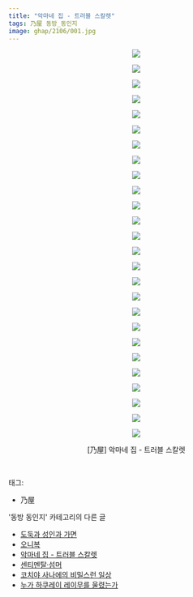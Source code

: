 ```yaml
---
title: "악마네 집 - 트러블 스칼렛"
tags: 乃屋 동방_동인지
image: ghap/2106/001.jpg
---
```

<div class="article">
<p style="text-align: center; clear: none; float: none;"><img src="{{ site.nasurl }}/ghap/2106/001.jpg"/></p>
<p style="text-align: center; clear: none; float: none;"><img src="{{ site.nasurl }}/ghap/2106/002.jpg"/></p>
<p style="text-align: center; clear: none; float: none;"><img src="{{ site.nasurl }}/ghap/2106/003.jpg"/></p>
<p style="text-align: center; clear: none; float: none;"><img src="{{ site.nasurl }}/ghap/2106/004.jpg"/></p>
<p style="text-align: center; clear: none; float: none;"><img src="{{ site.nasurl }}/ghap/2106/005.jpg"/></p>
<p style="text-align: center; clear: none; float: none;"><img src="{{ site.nasurl }}/ghap/2106/006.jpg"/></p>
<p style="text-align: center; clear: none; float: none;"><img src="{{ site.nasurl }}/ghap/2106/007.jpg"/></p>
<p style="text-align: center; clear: none; float: none;"><img src="{{ site.nasurl }}/ghap/2106/008.jpg"/></p>
<p style="text-align: center; clear: none; float: none;"><img src="{{ site.nasurl }}/ghap/2106/009.jpg"/></p>
<p style="text-align: center; clear: none; float: none;"><img src="{{ site.nasurl }}/ghap/2106/010.jpg"/></p>
<p style="text-align: center; clear: none; float: none;"><img src="{{ site.nasurl }}/ghap/2106/011.jpg"/></p>
<p style="text-align: center; clear: none; float: none;"><img src="{{ site.nasurl }}/ghap/2106/012.jpg"/></p>
<p style="text-align: center; clear: none; float: none;"><img src="{{ site.nasurl }}/ghap/2106/013.jpg"/></p>
<p style="text-align: center; clear: none; float: none;"><img src="{{ site.nasurl }}/ghap/2106/014.jpg"/></p>
<p style="text-align: center; clear: none; float: none;"><img src="{{ site.nasurl }}/ghap/2106/015.jpg"/></p>
<p style="text-align: center; clear: none; float: none;"><img src="{{ site.nasurl }}/ghap/2106/016.jpg"/></p>
<p style="text-align: center; clear: none; float: none;"><img src="{{ site.nasurl }}/ghap/2106/017.jpg"/></p>
<p style="text-align: center; clear: none; float: none;"><img src="{{ site.nasurl }}/ghap/2106/018.jpg"/></p>
<p style="text-align: center; clear: none; float: none;"><img src="{{ site.nasurl }}/ghap/2106/019.jpg"/></p>
<p style="text-align: center; clear: none; float: none;"><img src="{{ site.nasurl }}/ghap/2106/020.jpg"/></p>
<p style="text-align: center; clear: none; float: none;"><img src="{{ site.nasurl }}/ghap/2106/021.jpg"/></p>
<p style="text-align: center; clear: none; float: none;"><img src="{{ site.nasurl }}/ghap/2106/022.jpg"/></p>
<p style="text-align: center; clear: none; float: none;"><img src="{{ site.nasurl }}/ghap/2106/023.jpg"/></p>
<p style="text-align: center; clear: none; float: none;"><img src="{{ site.nasurl }}/ghap/2106/024.jpg"/></p>
<p style="text-align: center; clear: none; float: none;"><img src="{{ site.nasurl }}/ghap/2106/025.jpg"/></p>
<p style="text-align: center; clear: none; float: none;"><img src="{{ site.nasurl }}/ghap/2106/026.jpg"/></p>
<p style="text-align: center; clear: none; float: none;">[乃屋] 악마네 집 - 트러블 스칼렛</p>
<p><br/></p>
</div><div class="tagTrail">
<p>태그: </p>
<ul>
<li>乃屋</li>
</ul>
</div><div class="another">
<p>'동방 동인지' 카테고리의 다른 글</p>
<ul>
<li><a href="/2016-09-11-ghap_2110">도둑과 성인과 가면</a></li>
<li><a href="/2016-09-11-ghap_2109">오니복</a></li>
<li><a href="/2016-09-11-ghap_2106">악마네 집 - 트러블 스칼렛</a></li>
<li><a href="/2016-09-11-ghap_2105">센티멘탈·섬머</a></li>
<li><a href="/2016-09-11-ghap_2104">코치야 사나에의 비밀스런 일상</a></li>
<li><a href="/2016-09-11-ghap_2102">누가 하쿠레이 레이무를 울렸는가</a></li>
</ul>
</div><div class="cb_module cb_fluid">
<div class="cb_wrt cb_profile">
</div><!-- commentList close -->
</div>